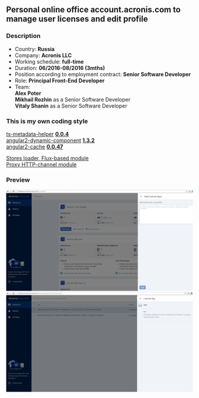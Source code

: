 ## Personal online office account.acronis.com to manage user licenses and edit profile

### Description  

* Country: **Russia**  
* Company: **Acronis LLC**  
* Working schedule: **full-time**  
* Duration: **06/2016-08/2016 (3mths)**  
* Position according to employment contract: **Senior Software Developer**  
* Role: **Principal Front-End Developer**  
* Team:  
**Alex Poter**  
**Mikhail Rozhin** as a Senior Software Developer  
**Vitaly Shanin** as a Senior Software Developer  

### This is my own coding style

[ts-metadata-helper](https://github.com/apoterenko/ts-metadata-helper) [**0.0.4**](https://www.npmjs.com/package/ts-metadata-helper)  
[angular2-dynamic-component](https://github.com/apoterenko/angular2-dynamic-component) [**1.3.2**](https://www.npmjs.com/package/angular2-dynamic-component)  
[angular2-cache](https://github.com/apoterenko/angular2-cache) [**0.0.47**](https://www.npmjs.com/package/angular2-cache)  

[Stores loader, Flux-based module](src/fluxStore)  
[Proxy HTTP-channel module](src/proxy)  

### Preview  

![000.png](preview/000.png)  
![001.png](preview/001.png)  